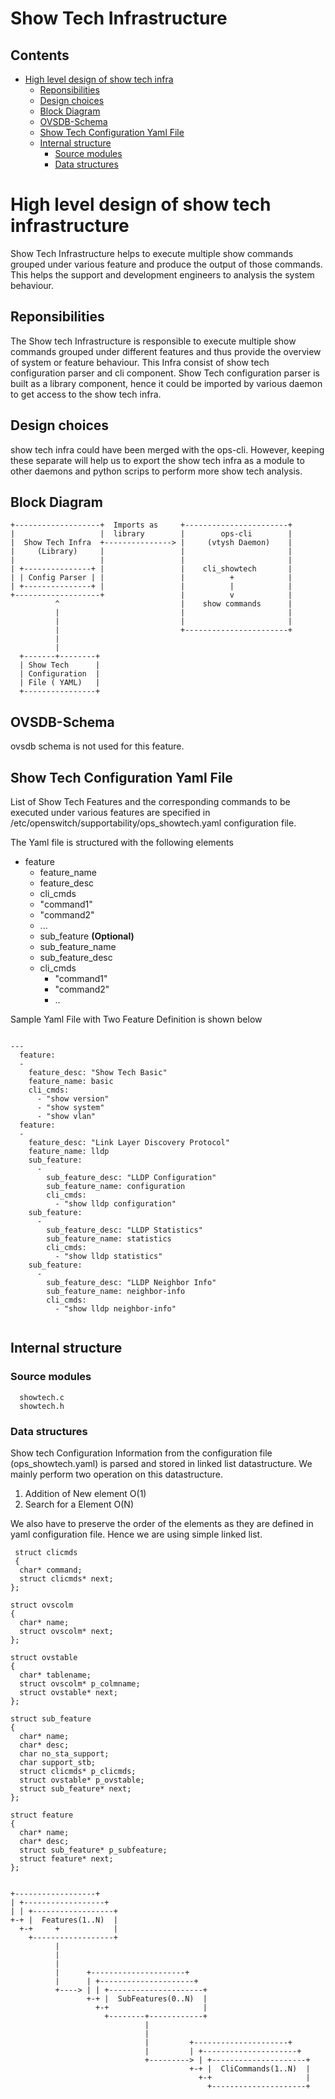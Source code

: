 # Show Tech Infrastructure

## Contents
- [High level design of show tech infra](#high-level-design-of-show-tech-infra)
  - [Reponsibilities](#reponsibilities)
  - [Design choices](#design-choices)
  - [Block Diagram](#block-diagram)
  - [OVSDB-Schema](#ovsdb-schema)
  - [Show Tech Configuration Yaml File](#show-tech-configuration-yaml-file)
  - [Internal structure](#internal-structure)
    - [Source modules](#source-modules)
    - [Data structures](#data-structures)

# High level design of show tech infrastructure
   Show Tech Infrastructure helps to execute multiple show commands grouped under various feature and produce the output of those commands.  This helps the support and development engineers to analysis the system behaviour.

## Reponsibilities
The Show tech Infrastructure is responsible to execute multiple show commands grouped under different features and thus provide the overview of system or feature behaviour. This Infra consist of show tech configuration parser and cli component. Show Tech configuration parser is built as a library component, hence it could be imported by various daemon to get access to the show tech infra.

## Design choices
show tech infra could have been merged with the ops-cli. However, keeping these separate will help us to export the show tech infra as a module to other daemons and python scrips to perform more show tech analysis.


## Block Diagram
```ditaa
+-------------------+  Imports as     +-----------------------+
|                   |  library        |        ops-cli        |
|  Show Tech Infra  +---------------> |     (vtysh Daemon)    |
|     (Library)     |                 |                       |
|                   |                 |                       |
| +---------------+ |                 |    cli_showtech       |
| | Config Parser | |                 |          +            |
| +---------------+ |                 |          |            |
+-------------------+                 |          v            |
          ^                           |    show commands      |
          |                           |                       |
          |                           |                       |
          |                           +-----------------------+
          |
          |
  +-------+--------+
  | Show Tech      |
  | Configuration  |
  | File ( YAML)   |
  +----------------+

```

## OVSDB-Schema
ovsdb schema is not used for this feature.


##  Show Tech Configuration Yaml File

List of Show Tech Features and the corresponding commands to be executed under various features are specified in /etc/openswitch/supportability/ops_showtech.yaml configuration file.

The Yaml file is structured with the following elements

- feature
  * feature_name
  * feature_desc
  * cli_cmds
   * "command1"
   * "command2"
   * ...
  * sub_feature **(Optional)**
   * sub_feature_name
   * sub_feature_desc
   * cli_cmds
     * "command1"
     * "command2"
     * ..


Sample Yaml File with Two Feature Definition is shown below

```ditaa

---
  feature:
  -
    feature_desc: "Show Tech Basic"
    feature_name: basic
    cli_cmds:
      - "show version"
      - "show system"
      - "show vlan"
  feature:
  -
    feature_desc: "Link Layer Discovery Protocol"
    feature_name: lldp
    sub_feature:
      -
        sub_feature_desc: "LLDP Configuration"
        sub_feature_name: configuration
        cli_cmds:
          - "show lldp configuration"
    sub_feature:
      -
        sub_feature_desc: "LLDP Statistics"
        sub_feature_name: statistics
        cli_cmds:
          - "show lldp statistics"
    sub_feature:
      -
        sub_feature_desc: "LLDP Neighbor Info"
        sub_feature_name: neighbor-info
        cli_cmds:
          - "show lldp neighbor-info"


```


## Internal structure


### Source modules
```ditaa
  showtech.c
  showtech.h
```

### Data structures

Show tech Configuration Information from the configuration file (ops_showtech.yaml) is parsed and stored in linked list datastructure.
We mainly perform two operation on this datastructure.

1. Addition of New element O(1)
2. Search for a Element O(N)

We also have to preserve the order of the elements as they are defined in yaml configuration file.  Hence we are using simple linked list.

```ditaa
 struct clicmds
 {
  char* command;
  struct clicmds* next;
};

struct ovscolm
{
  char* name;
  struct ovscolm* next;
};

struct ovstable
{
  char* tablename;
  struct ovscolm* p_colmname;
  struct ovstable* next;
};

struct sub_feature
{
  char* name;
  char* desc;
  char no_sta_support;
  char support_stb;
  struct clicmds* p_clicmds;
  struct ovstable* p_ovstable;
  struct sub_feature* next;
};

struct feature
{
  char* name;
  char* desc;
  struct sub_feature* p_subfeature;
  struct feature* next;
};


+------------------+
| +------------------+
| | +------------------+
+-+ |  Features(1..N)  |
  +-+     +            |
    +------------------+
          |
          |
          |
          |      +---------------------+
          |      | +---------------------+
          +----> | | +---------------------+
                 +-+ |  SubFeatures(0..N)  |
                   +-+                     |
                     +--------+------------+
                              |
                              |
                              |         +---------------------+
                              |         | +---------------------+
                              +---------> | +---------------------+
                                        +-+ |  CliCommands(1..N)  |
                                          +-+                     |
                                            +---------------------+

```
